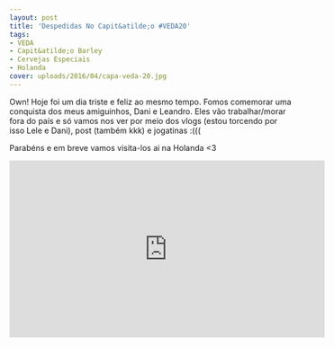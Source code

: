 ```yaml
---
layout: post
title: 'Despedidas No Capit&atilde;o #VEDA20'
tags:
- VEDA
- Capit&atilde;o Barley
- Cervejas Especiais
- Holanda
cover: uploads/2016/04/capa-veda-20.jpg
---
```


Own! Hoje foi um dia triste e feliz ao mesmo tempo. Fomos comemorar uma conquista dos&nbsp;meus amiguinhos, Dani e Leandro. Eles v&atilde;o trabalhar/morar fora do pa&iacute;s e s&oacute; vamos nos ver por meio dos vlogs (estou torcendo por isso Lele e Dani), post (tamb&eacute;m kkk) e jogatinas :(((

Parab&eacute;ns e em breve vamos visita-los ai na Holanda <3

<iframe width="560" height="315" src="https://www.youtube.com/embed/V04oo_zdbH4" frameborder="0" allowfullscreen></iframe>
